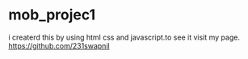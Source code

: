# mob_projec1
 i createrd this by using html css and javascript.to see it visit my page. https://github.com/231swapnil

